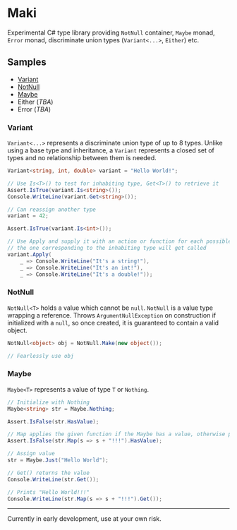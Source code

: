 # Maki

Experimental C# type library providing ``NotNull`` container, ``Maybe`` monad, ``Error`` monad, discriminate union types (``Variant<...>``, ``Either``) etc.

## Samples

* [Variant](#variant)
* [NotNull](#notnull)
* [Maybe](#maybe)
* Either (*TBA*)
* Error (*TBA*)

### Variant

``Variant<...>`` represents a discriminate union type of up to 8 types. Unlike using a base type and inheritance, a ``Variant`` represents a closed set of types and no relationship between them is needed.

```c#
Variant<string, int, double> variant = "Hello World!";

// Use Is<T>() to test for inhabiting type, Get<T>() to retrieve it
Assert.IsTrue(variant.Is<string>());
Console.WriteLine(variant.Get<string>());

// Can reassign another type 
variant = 42;

Assert.IsTrue(variant.Is<int>());

// Use Apply and supply it with an action or function for each possible type,
// the one corresponding to the inhabiting type will get called
variant.Apply(
    _ => Console.WriteLine("It's a string!"),
    _ => Console.WriteLine("It's an int!"),
    _ => Console.WriteLine("It's a double!"));
```

### NotNull

``NotNull<T>`` holds a value which cannot be ``null``. ``NotNull`` is a value type wrapping a reference. Throws ``ArgumentNullException`` on construction if initialized with a ``null``, so once created, it is guaranteed to contain a valid object.

```c#
NotNull<object> obj = NotNull.Make(new object());

// Fearlessly use obj
```

### Maybe

``Maybe<T>`` represents a value of type ``T`` or ``Nothing``.

```c#
// Initialize with Nothing
Maybe<string> str = Maybe.Nothing;

Assert.IsFalse(str.HasValue);

// Map applies the given function if the Maybe has a value, otherwise propagates Nothing 
Assert.IsFalse(str.Map(s => s + "!!!").HasValue);

// Assign value
str = Maybe.Just("Hello World");

// Get() returns the value
Console.WriteLine(str.Get());

// Prints "Hello World!!!"
Console.WriteLine(str.Map(s => s + "!!!").Get());
```
---
Currently in early development, use at your own risk.

